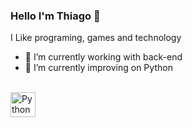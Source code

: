 ### Hello I'm Thiago  👋

I Like programing, games and technology

- 🔭 I’m currently working with back-end
- 🌱 I’m currently improving on Python
<div style="display: inline_block"><br>
  <img align='center' alt='Python' src='30' width='40' img src="https://cdn.jsdelivr.net/gh/devicons/devicon/icons/python/python-original-wordmark.svg">
</div>
